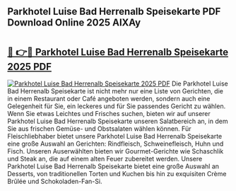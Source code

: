 ## Parkhotel Luise Bad Herrenalb Speisekarte PDF Download Online 2025 AIXAy

# <h2><a href="http://gc9yn9.nevu.top/?p=Parkhotel+Luise+Bad+Herrenalb+Speisekarte">🔗 👉🔴 Parkhotel Luise Bad Herrenalb Speisekarte 2025 PDF</a></h2>

[![Parkhotel Luise Bad Herrenalb Speisekarte 2025 PDF](https://i.imgur.com/dBaPXMq.png)](http://gc9yn9.nevu.top/?p=Parkhotel+Luise+Bad+Herrenalb+Speisekarte)
Die Parkhotel Luise Bad Herrenalb Speisekarte ist nicht mehr nur eine Liste von Gerichten, die in einem Restaurant oder Café angeboten werden, sondern auch eine Gelegenheit für Sie, ein leckeres und für Sie passendes Gericht zu wählen. Wenn Sie etwas Leichtes und Frisches suchen, bieten wir auf unserer Parkhotel Luise Bad Herrenalb Speisekarte unseren Salatbereich an, in dem Sie aus frischen Gemüse- und Obstsalaten wählen können. Für Fleischliebhaber bietet unsere Parkhotel Luise Bad Herrenalb Speisekarte eine große Auswahl an Gerichten: Rindfleisch, Schweinefleisch, Huhn und Fisch. Unseren Auserwählten bieten wir Gourmet-Gerichte wie Schaschlik und Steak an, die auf einem alten Feuer zubereitet werden. Unsere Parkhotel Luise Bad Herrenalb Speisekarte bietet eine große Auswahl an Desserts, von traditionellen Torten und Kuchen bis hin zu exquisiten Crème Brûlée und Schokoladen-Fan-Si.
